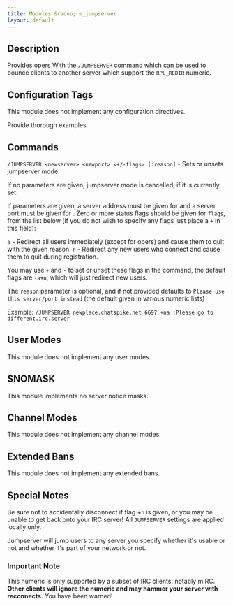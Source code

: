 ```yaml
---
title: Modules &raquo; m_jumpserver
layout: default
---
```


## Description

Provides opers With the `/JUMPSERVER` command which can be used to bounce clients to another server which support the 
`RPL_REDIR` numeric.

## Configuration Tags

This module does not implement any configuration directives.

Provide thorough examples.

## Commands

`/JUMPSERVER <newserver> <newport> <+/-flags> [:reason]` - Sets or unsets jumpserver mode.

If no parameters are given, jumpserver mode is cancelled, if it is currently set.

If parameters are given, a server address must be given for <newserver> and a server port must be given for <newport>. 
Zero or more status flags should be given for `flags`, from the list below (if you do not wish to specify any flags 
just place a `+` in this field): 

`a` - Redirect all users immediately (except for opers) and cause them to quit with the given reason.
`n` - Redirect any new users who connect and cause them to quit during registration.
    
You may use `+` and `-` to set or unset these flags in the command, the default flags are `-a+n`, which will just 
redirect new users. 

The `reason` parameter is optional, and if not provided defaults to `Please use this server/port instead` (the default 
given in various numeric lists) 

Example: `/JUMPSERVER newplace.chatspike.net 6697 +na :Please go to different.irc.server`

## User Modes

This module does not implement any user modes.

## SNOMASK

This module implements no server notice masks.

## Channel Modes

This module does not implement any channel modes.

## Extended Bans

This module does not implement any extended bans.

## Special Notes

Be sure not to accidentally disconnect if flag +`n` is given, or you may be unable to get back onto your IRC server! 
All `JUMPSERVER` settings are applied locally only.

Jumpserver will jump users to any server you specify whether it's usable or not and whether it's part of your network or not.

### Important Note

This numeric is only supported by a subset of IRC clients, notably mIRC. **Other clients will ignore the numeric and may**
**hammer your server with reconnects.** You have been warned! 
